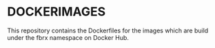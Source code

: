 # DOCKERIMAGES

This repository contains the Dockerfiles for the images which are build under the fbrx namespace on Docker Hub.
